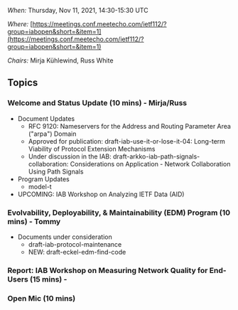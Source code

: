 *When:* Thursday, Nov 11, 2021, 14:30-15:30 UTC

*Where:* [https://meetings.conf.meetecho.com/ietf112/?group=iabopen&short=&item=1](https://meetings.conf.meetecho.com/ietf112/?group=iabopen&short=&item=1)

*Chairs:* Mirja Kühlewind, Russ White

## Topics

### Welcome and Status Update (10 mins) -  Mirja/Russ
* Document Updates
  - RFC 9120: Nameservers for the Address and Routing Parameter Area ("arpa") Domain
  - Approved for publication: draft-iab-use-it-or-lose-it-04: Long-term Viability of Protocol Extension Mechanisms
  - Under discussion in the IAB: draft-arkko-iab-path-signals-collaboration: Considerations on Application - Network Collaboration Using Path Signals
* Program Updates
  - model-t
*  UPCOMING: IAB Workshop on Analyzing IETF Data (AID)

### Evolvability, Deployability, & Maintainability (EDM) Program (10 mins) - Tommy
* Documents under consideration
  - draft-iab-protocol-maintenance
  - NEW: draft-eckel-edm-find-code
  
### Report: IAB Workshop on Measuring Network Quality for End-Users (15 mins) - 

### Open Mic (10 mins)
